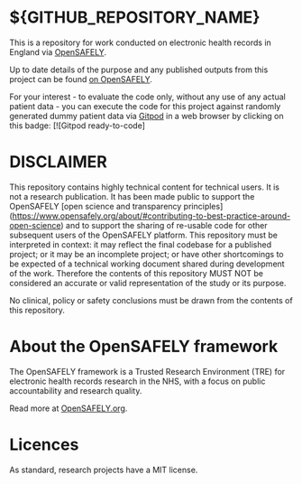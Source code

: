 # ${GITHUB_REPOSITORY_NAME}

This is a repository for work conducted on electronic health records in England via [OpenSAFELY](https://opensafely.org). 

Up to date details of the purpose and any published outputs from this project can be found [on OpenSAFELY](https://jobs.opensafely.org/repo/https%253A%252F%252Fgithub.com%252Fopensafely%252F${GITHUB_REPOSITORY_NAME}).

For your interest - to evaluate the code only, without any use of any actual patient data - you can execute the code for this project against randomly generated dummy patient data via [Gitpod](https://gitpod.io/) in a web browser by clicking on this badge: [![Gitpod ready-to-code]

# DISCLAIMER
This repository contains highly technical content for technical users. It is not a research publication. It has been made public to support the OpenSAFELY [open science and transparency principles] (https://www.opensafely.org/about/#contributing-to-best-practice-around-open-science) and to support the sharing of re-usable code for other subsequent users of the OpenSAFELY platform. 
This repository must be interpreted in context: it may reflect the final codebase for a published project; or it may be an incomplete project; or have other shortcomings to be expected of a technical working document shared during development of the work.
Therefore the contents of this repository MUST NOT be considered an accurate or valid representation of the study or its purpose. 

No clinical, policy or safety conclusions must be drawn from the contents of this repository.

# About the OpenSAFELY framework

The OpenSAFELY framework is a Trusted Research Environment (TRE) for electronic
health records research in the NHS, with a focus on public accountability and
research quality.

Read more at [OpenSAFELY.org](https://opensafely.org).

# Licences
As standard, research projects have a MIT license. 

